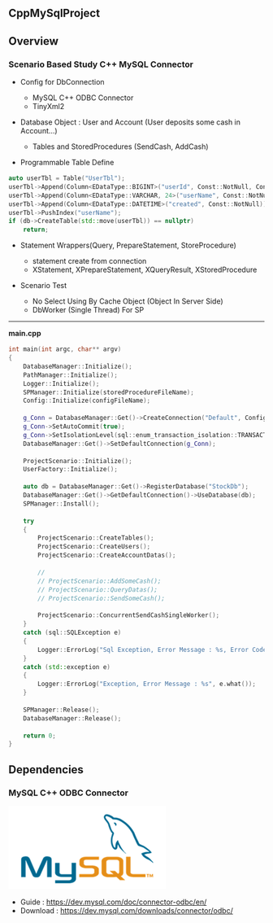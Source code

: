 ## CppMySqlProject
 
## Overview
### Scenario Based Study C++ MySQL Connector
+ Config for DbConnection
	- MySQL C++ ODBC Connector
	- TinyXml2

+ Database Object : User and Account (User deposits some cash in Account...)
	- Tables and StoredProcedures (SendCash, AddCash)

+ Programmable Table Define 

```cpp
auto userTbl = Table("UserTbl");
userTbl->Append(Column<EDataType::BIGINT>("userId", Const::NotNull, Const::Auto, Const::Pk));
userTbl->Append(Column<EDataType::VARCHAR, 24>("userName", Const::NotNull, Const::Unique));
userTbl->Append(Column<EDataType::DATETIME>("created", Const::NotNull));
userTbl->PushIndex("userName");
if (db->CreateTable(std::move(userTbl)) == nullptr)
	return;
```

+ Statement Wrappers(Query, PrepareStatement, StoreProcedure)
	- statement create from connection 
	- XStatement, XPrepareStatement, XQueryResult, XStoredProcedure 

+ Scenario Test
	- No Select Using By Cache Object (Object In Server Side)
	- DbWorker (Single Thread) For SP

---
__main.cpp__
```cpp
int main(int argc, char** argv)
{
	DatabaseManager::Initialize();
	PathManager::Initialize();
	Logger::Initialize();
	SPManager::Initialize(storedProcedureFileName);
	Config::Initialize(configFileName);

	g_Conn = DatabaseManager::Get()->CreateConnection("Default", Config::GetHostname(), Config::GetUsername(), Config::GetPassword());
	g_Conn->SetAutoCommit(true);
	g_Conn->SetIsolationLevel(sql::enum_transaction_isolation::TRANSACTION_READ_COMMITTED);
	DatabaseManager::Get()->SetDefaultConnection(g_Conn);

	ProjectScenario::Initialize();
	UserFactory::Initialize();

	auto db = DatabaseManager::Get()->RegisterDatabase("StockDb");
	DatabaseManager::Get()->GetDefaultConnection()->UseDatabase(db);
	SPManager::Install();

	try 
	{
		ProjectScenario::CreateTables();
		ProjectScenario::CreateUsers();
		ProjectScenario::CreateAccountDatas();

		//
		// ProjectScenario::AddSomeCash();
		// ProjectScenario::QueryDatas();
		// ProjectScenario::SendSomeCash();

		ProjectScenario::ConcurrentSendCashSingleWorker();
	}
	catch (sql::SQLException e)
	{
		Logger::ErrorLog("Sql Exception, Error Message : %s, Error Code : %d, Error State : %s", e.what(), e.getErrorCode(), e.getSQLStateCStr());
	}
	catch (std::exception e)
	{
		Logger::ErrorLog("Exception, Error Message : %s", e.what());
	}

	SPManager::Release();
	DatabaseManager::Release();

	return 0;
}
```
## Dependencies
### MySQL C++ ODBC Connector
![MySQL Connector](./mysql.png)
- Guide : https://dev.mysql.com/doc/connector-odbc/en/
- Download : https://dev.mysql.com/downloads/connector/odbc/
